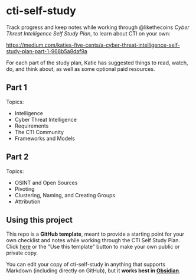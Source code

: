 # cti-self-study

Track progress and keep notes while working through @likethecoins _Cyber Threat
Intelligence Self Study Plan_, to learn about CTI on your own:

https://medium.com/katies-five-cents/a-cyber-threat-intelligence-self-study-plan-part-1-968b5a8daf9a

For each part of the study plan, Katie has suggested things to read, watch, do,
and think about, as well as some optional paid resources.

## Part 1

Topics:

* Intelligence
* Cyber Threat Intelligence
* Requirements
* The CTI Community
* Frameworks and Models

## Part 2

Topics:

* OSINT and Open Sources
* Pivoting
* Clustering, Naming, and Creating Groups
* Attribution

## Using this project

This repo is a **GitHub template**, meant to provide a starting point for your
own checklist and notes while working through the CTI Self Study Plan. Click
[here](https://github.com/mattreduce/cti-self-study/generate) or the "Use this
template" button to make your own public or private copy.

You can edit your copy of cti-self-study in anything that supports Markdown
(including directly on GitHub), but it **works best in
[Obsidian](https://obsidian.md/)**.

